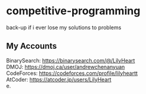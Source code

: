 # competitive-programming

back-up if i ever lose my solutions to problems


## My Accounts 

BinarySearch: https://binarysearch.com/@/LilyHeart   
DMOJ: https://dmoj.ca/user/andrewchenanyuan   
CodeForces: https://codeforces.com/profile/lilyheartt   
AtCoder: https://atcoder.jp/users/LilyHeart   
 e.  
